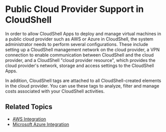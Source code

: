 # Public Cloud Provider Support in CloudShell

In order to allow CloudShell Apps to deploy and manage virtual machines in a public cloud provider such as AWS or Azure in CloudShell, the system administrator needs to perform several configurations. These include setting up a CloudShell management network on the cloud provider, a VPN connection to enable communication between CloudShell and the cloud provider, and a CloudShell "cloud provider resource", which provides the cloud provider's network, storage and access settings to the CloudShell Apps.

In addition, CloudShell tags are attached to all CloudShell-created elements in the cloud provider. You can use these tags to analyze, filter and manage costs associated with your CloudShell activities.

## Related Topics

- [AWS Integration](./aws-integration-and-configuration/aws-integration/index.md)
- [Microsoft Azure Integration](./microsoft-azure-integration-and-configuration/microsoft-azure-integration/index.md)